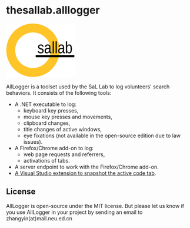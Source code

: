 # thesallab.alllogger
![The SaL Lab](sallab.png)

AllLogger is a toolset used by the SaL Lab to log volunteers' search
 behaviors. It consists of the following tools:
* A .NET executable to log:
  * keyboard key presses,
  * mouse key presses and movements,
  * clipboard changes,
  * title changes of active windows,
  * eye fixations (not available in the open-source edition due to law issues).
* A Firefox/Chrome add-on to log:
  * web page requests and referrers,
  * activations of tabs.
* A server endpoint to work with the Firefox/Chrome add-on.
* [A Visual Studio extension to snapshot the active code tab](4%20Extension).
## License
AllLogger is open-source under the MIT license. But please let us know if
 you use AllLogger in your project by sending an email to zhangyin(at)mail.neu.ed.cn
